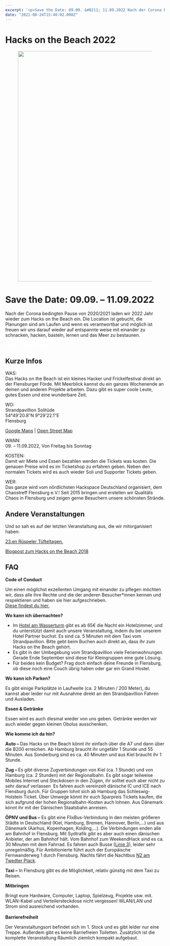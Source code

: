 ```yaml
---
excerpt: '<p>Save the Date: 09.09. &#8211; 11.09.2022 Nach der Corona bedingten Pause von 2020/2021 laden wir 2022 Jahr wieder zum Hacks on the Beach ein. Die Location ist gebucht, die Planungen <a href="https://chaostreff-flensburg.de/2021/hacks-on-the-beach-2022/" class="more-link">[&hellip;]</a></p>'
date: "2021-08-24T15:40:02.000Z"
---
```

# Hacks on the Beach 2022


<figure class="wp-block-image size-large"><img decoding="async" loading="lazy" width="1024" height="726" src="http://chaostreff-flensburg.de/wp-content/uploads/2021/06/hotb-postkarte-ohne-jahr.jpeg" alt="" class="wp-image-1529" srcset="https://chaostreff-flensburg.de/wp-content/uploads/2021/06/hotb-postkarte-ohne-jahr.jpeg 1024w, https://chaostreff-flensburg.de/wp-content/uploads/2021/06/hotb-postkarte-ohne-jahr-300x213.jpeg 300w, https://chaostreff-flensburg.de/wp-content/uploads/2021/06/hotb-postkarte-ohne-jahr-768x545.jpeg 768w, https://chaostreff-flensburg.de/wp-content/uploads/2021/06/hotb-postkarte-ohne-jahr-705x500.jpeg 705w" sizes="(max-width: 1024px) 100vw, 1024px" /></figure>



<h1>Save the Date: 09.09. &#8211; 11.09.2022</h1>



<p>Nach der Corona bedingten Pause von 2020/2021 laden wir 2022 Jahr wieder zum Hacks on the Beach ein. Die Location ist gebucht, die Planungen sind am Laufen und wenn es verantwortbar und möglich ist freuen wir uns darauf wieder auf entspannte weise mit einander zu schnacken, hacken, basteln, lernen und das Meer zu bestaunen.</p>



<div class="wp-container-1 wp-block-buttons">
<div class="wp-block-button" style="color: white"><a class="wp-block-button__link" href="https://tickets.chaostreff-flensburg.de/ctfl/hotb22/" style="color:white">Jetzt Tickets kaufen</a></div>
</div>



<h2>Kurze Infos</h2>



<p>WAS:<br>Das&nbsp;Hacks&nbsp;on&nbsp;the&nbsp;Beach&nbsp;ist ein kleines Hacker und&nbsp;Frickelfestival&nbsp;direkt an der Flensburger Förde. Mit Meerblick kannst du ein ganzes Wochenende an deinen und anderen Projekte arbeiten. Dazu gibt es super coole Leute, gutes Essen und eine&nbsp;wunderbare&nbsp;Zeit.</p>



<p>WO:<br>Strandpavillion Solitüde<br>54°49’20.8″N 9°29’22.1″E<br>Flensburg</p>



<p><a rel="noreferrer noopener" href="https://www.google.com/maps/place/Solitude+Restaurant/@54.8213002,9.4866206,17z/data=!4m5!3m4!1s0x47b343af6afc09e5:0x8d4742d2e8b0b4af!8m2!3d54.8207686!4d9.4882353" target="_blank">Google Maps</a>&nbsp;|&nbsp;<a rel="noreferrer noopener" href="https://www.openstreetmap.org/search?query=54.82238%2C9.48952#map=19/54.82238/9.48952" target="_blank">Open Street Map</a></p>



<p>WANN:<br>09. – 11.09.2022, Von Freitag bis Sonntag</p>



<p>KOSTEN:<br>Damit wir Miete und Essen bezahlen werden die Tickets was kosten. Die genauen Preise wird es im Ticketshop zu erfahren geben. Neben den normalen Tickets wird es auch wieder Soli und Supporter Tickets geben.</p>



<p>WER:<br>Das ganze wird vom nördlichsten Hackspace Deutschland organisiert, dem Chaostreff Flensburg e.V.! Seit 2015 bringen und erstellen wir Qualitäts Chaos in Flensburg und zeigen gerne Besuchern unsere schönsten Strände.</p>



<h2>Andere Veranstaltungen</h2>



<p>Und so sah es auf der letzten Veranstaltung aus, die wir mitorganisiert haben:</p>



<p><a href="http://xn--rtta-0rab.de/">23.en Rüspeler Tüfteltagen.</a></p>



<p><a href="https://chaostreff-flensburg.de/2018/cyber-sand-und-strand-beim-hacks-on-the-beach/">Blogpost zum Hacks on the Beach 2018</a></p>



<h2>FAQ</h2>



<p><strong>Code of Conduct</strong></p>



<p>Um einen möglichst exzellenten Umgang mit einander zu pflegen möchten wir, dass alle ihre Rechte und die der anderen Besucher*innen kennen und respektieren und haben sie hier aufgeschrieben.<br><a href="https://chaostreff-flensburg.de/2019/hacks-on-the-beach-2019-code-of-conduct/">Diese findest du hier.</a></p>



<p><strong>Wo kann ich übernachten?</strong></p>



<ul><li>Im&nbsp;<a rel="noreferrer noopener" href="https://www.hotel-am-wasserturm.com/" target="_blank">Hotel am Wasserturm</a>&nbsp;gibt es ab 65€ die Nacht ein Hotelzimmer, und du unterstützt damit auch unsere Veranstaltung, indem du bei unserem Hotel Partner buchst. Es sind ca. 5 Minuten mit dem Taxi vom Strandpavillion. Bitte gebt beim Buchen auch direkt an, dass ihr zum Hacks on the Beach gehört.&nbsp;</li><li>Es gibt in der Umbegebung vom Strandpavillion viele Ferienwohnungen. Gerade Ende September sind diese für Kleingruppen eine gute Lösung.</li><li>Für beides kein Budget? Frag doch einfach deine Freunde in Flensburg, ob diese noch eine Couch übrig haben oder gar ein Grand Hostel.&nbsp;</li></ul>



<p id="parken"><strong>Wo kann ich Parken?</strong></p>



<p>Es gibt einige Parkplätze in Laufweite (ca. 2 Minuten / 200 Meter), du kannst aber leider nur mit Ausnahme direkt an den Strandpavillion Fahren und Ausladen.&nbsp;</p>



<p><strong>Essen &amp; Getränke</strong></p>



<p>Essen wird es auch diesmal wieder von uns geben.&nbsp;Getränke werden wir auch wieder gegen kleinen Obolus ausschenken.&nbsp;</p>



<p id="anfahrt"><strong>Wie komme ich da hin?</strong></p>



<p><strong>Auto –&nbsp;</strong>Das Hacks on the Beach könnt ihr einfach über die A7 und dann über die B200 erreichen. Ab Hamburg braucht ihr ungefähr 1 Stunde und 55 Minuten. Aus Sonderburg sind es ca. 40 Minuten und aus Kiel braucht ihr 1 Stunde.</p>



<p><strong>Zug –&nbsp;</strong>Es gibt diverse Zugverbindungen von Kiel (ca. 1 Stunde) und von Hamburg (ca. 2 Stunden) mit der Regionalbahn. Es gibt sogar teilweise Mobiles Internet und Steckdosen in den Zügen, ihr solltet euch aber nicht zu sehr darauf verlassen&nbsp;&nbsp;Es fahren auch vereinzelt dänische IC und ICE nach Flensburg durch. Für Gruppen lohnt sich ab Hamburg das Schleswig-Holstein Ticket. Über Umwege könnt ihr euch Sparpreis Tickets kaufen, die sich aufgrund der hohen Regionalbahn-Kosten auch lohnen. Aus Dänemark könnt ihr mit der Dänischen Staatsbahn anreisen.</p>



<p><strong>ÖPNV und Bus –</strong>&nbsp;Es gibt eine FlixBus-Verbindung in den meisten größeren Städte in Deutschland (Kiel, Hamburg, Bremen, Hannover, Berlin,…) und aus Dänemark (Aarhus, Kopenhagen, Kolding,…). Die Verbindungen enden alle am Bahnhof in Flensburg. Mit Sydtrafik gibt es aber auch einen dänischen Anbieter, der am Bahnhof hält. Vom Bahnhof zum WeekendHack sind es ca. 30 Minuten mit dem Fahrrad. Es fahren auch Busse (<a rel="noreferrer noopener" href="http://www.aktiv-bus.de/fahrplan/linienfahrplaene/PDF-2017_18/Linie-3-ab-10.12.17.pdf" target="_blank">Linie 3</a>), leider sehr unregelmäßig. Für Ambitionierte führt auch der Europäische Fernwanderweg 1 durch Flensburg. Nachts fährt die Nachtbus&nbsp;<a href="http://www.aktiv-bus.de/fahrplan/linienfahrplaene/PDF-2017_18/Linie-N2-ab-10.12.17.pdf" target="_blank" rel="noreferrer noopener">N2 am Twedter Plack</a>.</p>



<p><strong>Taxi –</strong>&nbsp;In Flensburg gibt es die Möglichkeit, relativ günstig mit dem Taxi zu Reisen.</p>



<p><strong>Mitbringen</strong></p>



<p>Bringt eure Hardware, Computer, Laptop, Spielzeug, Projekte usw. mit. WLAN-Kabel und Verteilersteckdose nicht vergessen! WLAN/LAN und Strom sind ausreichend vorhanden.<br><br><strong>Barrierefreiheit</strong></p>



<p>Der Veranstaltungsort befindet sich im 1. Stock und es gibt leider nur eine Treppe.&nbsp;Außerdem gibt es keine Barriefreien Toiletten. Zusätzlich ist die komplette Veranstaltung Räumlich ziemlich kompakt aufgebaut. </p>

